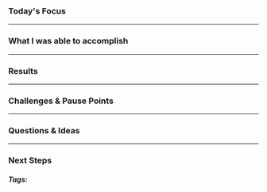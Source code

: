 ### Today's Focus

***
### What I was able to accomplish

***
### Results

***
### Challenges & Pause Points

***
### Questions & Ideas

***
### Next Steps

##### Tags:




